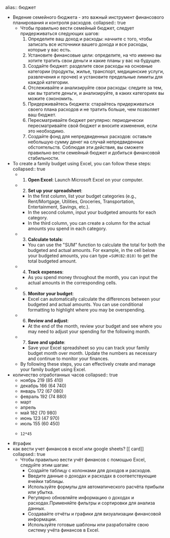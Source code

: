 alias:: бюджет

- Ведение семейного бюджета - это важный инструмент финансового планирования и контроля расходов.
  collapsed:: true
	- Чтобы правильно вести семейный бюджет, следует придерживаться следующих шагов:
	  1. Определите ваш доход и расходы: начните с того, чтобы записать все источники вашего дохода и все расходы, которые у вас есть.
	  2. Установите финансовые цели: определите, на что именно вы хотите тратить свои деньги и какие планы у вас на будущее.
	  3. Создайте бюджет: разделите свои расходы на основные категории (продукты, жилье, транспорт, медицинские услуги, развлечения и прочее) и установите предельные лимиты для каждой категории.
	  4. Отслеживайте и анализируйте свои расходы: следите за тем, как вы тратите деньги, и анализируйте, в каких категориях вы можите сэкономить.
	  5. Придерживайтесь бюджета: старайтесь придерживаться своего плана расходов и не тратить больше, чем позволяет ваш бюджет.
	  6. Пересматривайте бюджет регулярно: периодически пересматривайте свой бюджет и вносите изменения, если это необходимо.
	  7. Создайте фонд для непредвиденных расходов: оставьте небольшую сумму денег на случай непредвиденных обстоятельств.
	  Соблюдая эти действия, вы сможете правильно вести семейный бюджет и добиться финансовой стабильности.
- To create a family budget using Excel, you can follow these steps:
  collapsed:: true
	- 1. **Open Excel**: Launch Microsoft Excel on your computer.
	- 2. **Set up your spreadsheet**:
		- In the first column, list your budget categories (e.g., Rent/Mortgage, Utilities, Groceries, Transportation, Entertainment, Savings, etc.).
		- In the second column, input your budgeted amounts for each category.
		- In the third column, you can create a column for the actual amounts you spend in each category.
	- 3. **Calculate totals**:
		- You can use the "SUM" function to calculate the total for both the budgeted and actual amounts. For example, in the cell below your budgeted amounts, you can type `=SUM(B2:B10)` to get the total budgeted amount.
	- 4. **Track expenses**:
		- As you spend money throughout the month, you can input the actual amounts in the corresponding cells.
	- 5. **Monitor your budget**:
		- Excel can automatically calculate the differences between your budgeted and actual amounts. You can use conditional formatting to highlight where you may be overspending.
	- 6. **Review and adjust**:
		- At the end of the month, review your budget and see where you may need to adjust your spending for the following month.
	- 7. **Save and update**:
		- Save your Excel spreadsheet so you can track your family budget month over month. Update the numbers as necessary and continue to monitor your finances.
	- By following these steps, you can effectively create and manage your family budget using Excel.
- количество отработанных часов
  collapsed:: true
	- ноябрь 219 (85 410)
	- декабрь 166 (64 740)
	- январь 172 (67 080)
	- февраль 192 (74 880)
	- март
	- апрель
	- май 182 (70 980)
	- июнь 123 (47 970)
	- июль 155 (60 450)
	- ```calc
	  12*45
	  ```
- #график
- как вести учет финансов в excel или google sheets? [[ card]]
  collapsed:: true
	- Чтобы правильно вести учёт финансов с помощью Excel, следуйте этим шагам:
		- Создайте таблицу с колонками для доходов и расходов.
		- Введите данные о доходах и расходах в соответствующие ячейки таблицы.
		- Используйте формулы для автоматического расчёта прибыли или убытка.
		- Регулярно обновляйте информацию о доходах и расходах.Применяйте фильтры и сортировки для анализа данных.
		- Создавайте отчёты и графики для визуализации финансовой информации.
		- Используйте готовые шаблоны или разработайте свою систему учёта финансов в Excel.